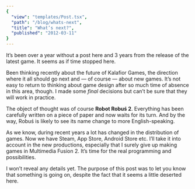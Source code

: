 ```yaml
---
{
  "view": "templates/Post.tsx",
  "path": "/blog/whats-next",
  "title": "What’s next?",
  "published": "2012-03-11"
}
---
```


It’s been over a year without a post here and 3 years from the release of the latest game. It seems as if time stopped here.

Been thinking recently about the future of Kalafior Games, the direction where it all should go next and — of course — about new games. It’s not easy to return to thinking about game design after so much time of absence in this area, though. I made some _final_ decisions but can’t be sure that they will work in practice.

The object of thought was of course **Robot Robuś 2**. Everything has been carefully written on a piece of paper and now waits for its turn. And by the way, Robuś is likely to see its name change to more English-speaking.

As we know, during recent years a lot has changed in the distribution of games. Now we have Steam, App Store, Android Store etc. I’ll take it into account in the new productions, especially that I surely give up making games in Multimedia Fusion 2. It’s time for the real programming and possibilities.

I won’t reveal any details yet. The purpose of this post was to let you know that something is going on, despite the fact that it seems a little deserted here.
